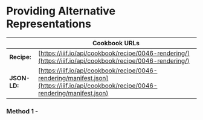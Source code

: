 # Providing Alternative Representations
|              | **Cookbook URLs** |
|--------------|-------------------|
| **Recipe:**  | [https://iiif.io/api/cookbook/recipe/0046-rendering/](https://iiif.io/api/cookbook/recipe/0046-rendering/) |
| **JSON-LD:** | [https://iiif.io/api/cookbook/recipe/0046-rendering/manifest.json](https://iiif.io/api/cookbook/recipe/0046-rendering/manifest.json) |

### Method 1 - 
